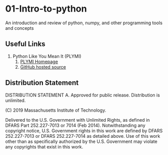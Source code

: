 # 01-Intro-to-python
An introduction and review of python, numpy, and other programming tools and concepts

## Useful Links

1. Python Like You Mean It (PLYMI)
   1. [PLYMI Homepage](https://www.pythonlikeyoumeanit.com/)
   2. [GitHub hosted source](https://github.com/rsokl/Learning_Python)

## Distribution Statement

DISTRIBUTION STATEMENT A. Approved for public release. Distribution is unlimited.

(C) 2019 Massachusetts Institute of Technology.

Delivered to the U.S. Government with Unlimited Rights, as defined in DFARS Part 252.227-7013 or 7014 (Feb 2014). Notwithstanding any copyright notice, U.S. Government rights in this work are defined by DFARS 252.227-7013 or DFARS 252.227-7014 as detailed above. Use of this work other than as specifically authorized by the U.S. Government may violate any copyrights that exist in this work.
